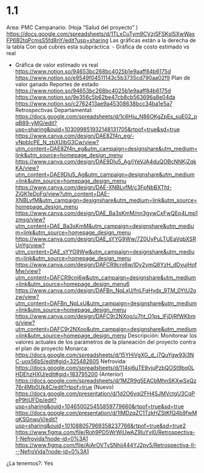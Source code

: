 # 1.1

Area: PMC
Campanario: (Hoja “Salud del proyecto” ) https://docs.google.com/spreadsheets/d/1TLxCuTym9CVzjSFSKslSXwWaxFP6B2tqPcmsS5fd8nY/edit?usp=sharing
Las gráficas están a la derecha de la tabla
Con qué cubres esta subpráctica: - Gráfica de costo estimado vs real
- Gráfica de valor estimado vs real
https://www.notion.so/94653bc268bc4025b1e9aaff84b6175d 
https://www.notion.so/e9549f04511143c5b3735cd790aa02f9 
Plan de valor ganado
Reportes de estado
https://www.notion.so/94653bc268bc4025b1e9aaff84b6175d
https://www.notion.so/9e356c5b62be47cb8cb563696a8e04da
https://www.notion.so/c2762413ae9a45308638bcc34ba1e5a7
Retrospectivas
Departamental: https://docs.google.com/spreadsheets/d/1c6Hiu_N86OKgZpEs_suE02_pqB89-yMG/edit?usp=sharing&ouid=103099851932148131705&rtpof=true&sd=true
https://www.canva.com/design/DAE8Zf4n_eg/-vNpbIcPE_N_zbXUibG3Cw/view?utm_content=DAE8Zf4n_eg&utm_campaign=designshare&utm_medium=link&utm_source=homepage_design_menu
https://www.canva.com/design/DAE9DIu5_Ag/jYeVJA4duQOBcNNKjZqkKA/view?utm_content=DAE9DIu5_Ag&utm_campaign=designshare&utm_medium=link&utm_source=homepage_design_menu
https://www.canva.com/design/DAE-XNBLvfM/c3FpNbBXTfd-ZiGK1eDoFg/view?utm_content=DAE-XNBLvfM&utm_campaign=designshare&utm_medium=link&utm_source=homepage_design_menu
https://www.canva.com/design/DAE_Ba3sKmM/nn3gywCxFwQEp4Lmp1zmsg/view?utm_content=DAE_Ba3sKmM&utm_campaign=designshare&utm_medium=link&utm_source=homepage_design_menu
https://www.canva.com/design/DAE_sYYG9Ww/7Z0UyPuLTUEaVqbXSRUnYg/view?utm_content=DAE_sYYG9Ww&utm_campaign=designshare&utm_medium=link&utm_source=homepage_design_menu
https://www.canva.com/design/DAFCR9cni6w/lDy2ymQ8YzH_dDvujHofMw/view?utm_content=DAFCR9cni6w&utm_campaign=designshare&utm_medium=link&utm_source=homepage_design_menu6
https://www.canva.com/design/DAFBn_NqLxU/fnLFqHydx_9TM_0YtU2ozw/view?utm_content=DAFBn_NqLxU&utm_campaign=designshare&utm_medium=link&utm_source=homepage_design_menu
https://www.canva.com/design/DAFC9r2NXoo/u7ht_O1ps_IFjDjRfWKbmg/view?utm_content=DAFC9r2NXoo&utm_campaign=designshare&utm_medium=link&utm_source=homepage_design_menu
Descripción: Monitorear los valores actuales de los parámetros de la planeación del proyecto contra el plan de proyecto
Monarca: https://docs.google.com/spreadsheets/d/15YHiVgXG_d_j7QuYgw93j3NC-uox56b5/edit#gid=325482605
Nefrovida: https://docs.google.com/spreadsheets/d/114sj6uTE9vjuPzbQOSt9bq0LHDEhzHXU/edit#gid=183795200 (Anterior)
https://docs.google.com/spreadsheets/d/1MZR9g5EACbMhnSKXwSxQz76r4Mb0Uk4C/edit?rtpof=true (Nuevo)
https://docs.google.com/presentation/d/1d2O6vqi2FH4SJMVctgU3CqPeP9tjUFDp/edit?usp=sharing&ouid=104650025455859779660&rtpof=true&sd=true
https://docs.google.com/presentation/d/1lMDzqZC1TzkHZStKfQ4b9fwMqKSGnwuV/edit?usp=sharing&ouid=101088057969358237766&rtpof=true&sd=true2
https://www.figma.com/file/Roh9PD5WrWiUwAZ9IuYvl0/Retrospectiva-1-Nefrovida?node-id=0%3A1
https://www.figma.com/file/AiArOVTvSNhjj444YJ2pv5/Retrospectiva-II---NefroVida?node-id=0%3A1

¿La tenemos?: Yes